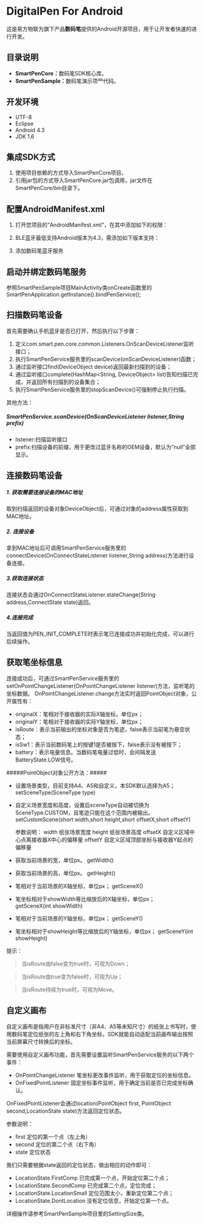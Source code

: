 # DigitalPen For Android
这是易方物联为旗下产品**数码笔**提供的Android开源项目，用于让开发者快速的进行开发。

## 目录说明 ##
- <b>SmartPenCore：</b>数码笔SDK核心库。
- <b>SmartPenSample：</b>数码笔演示项⺫代码。

## 开发环境 ##
- UTF-8
- Eclipse
- Android 4.3
- JDK 1.6

## 集成SDK方式 ##
1. 使用项目依赖的方式导入SmartPenCore项目。
2. 引用jar包的方式导入SmartPenCore.jar包调用，jar文件在SmartPenCore/bin目录下。

## 配置AndroidManifest.xml ##
1. 打开您项目的“AndroidManifest.xml”，在其中添加如下的权限：

	<uses-permission android:name="android.permission.BLUETOOTH" />
	<uses-permission android:name="android.permission.BLUETOOTH_ADMIN" />


2. BLE蓝牙最低支持Android版本为4.3，需添加如下版本支持：

	<uses-sdk android:minSdkVersion="18" android:targetSdkVersion="18" />


3. 添加数码笔蓝牙服务

	<service android:name="com.smart.pen.core.services.SmartPenService" android:enabled="true">
		<intent-filter android:priority="10000">  
		<action android:name="android.bluetooth.adapter.action.STATE_CHANGED"/>  
	  </intent-filter>
	</service>

## 启动并绑定数码笔服务 ##
参照SmartPenSample项目MainActivity类onCreate函数里的SmartPenApplication.getInstance().bindPenService();

## 扫描数码笔设备 ##
首先需要确认手机蓝牙是否已打开，然后执行以下步骤：

1. 定义com.smart.pen.core.common.Listeners.OnScanDeviceListener监听接口；
2. 执行SmartPenService服务里的scanDevice(onScanDeviceListener)函数；
3. 通过监听接口find(DeviceObject device)返回最新扫描到的设备；
4. 通过监听接口complete(HashMap<String, DeviceObject> list)告知扫描已完成，并返回所有扫描到的设备集合；
5. 执行SmartPenService服务里的stopScanDevice()可强制停止执行扫描。


其他方法：
##### SmartPenService.scanDevice(OnScanDeviceListener listener,String prefix) #####
- listener:扫描监听接口
- prefix:扫描设备的前缀，用于更改过蓝牙名称的OEM设备，默认为“null”全部显示。

## 连接数码笔设备 ##
##### 1. 获取需要连接设备的MAC地址 #####
取到扫描返回的设备对象DeviceObject后，可通过对象的address属性获取到MAC地址。

##### 2. 连接设备 #####
拿到MAC地址后可调用SmartPenService服务里的connectDevice(OnConnectStateListener listener,String address)方法进行设备连接。

##### 3.获取连接状态 #####
连接状态会通过OnConnectStateListener.stateChange(String address,ConnectState state)返回。

##### 4.连接完成 #####
当返回值为PEN_INIT_COMPLETE时表示笔已连接成功并初始化完成，可以进行后续操作。

## 获取笔坐标信息 ##
连接成功后，可通过SmartPenService服务里的setOnPointChangeListener(OnPointChangeListener listener)方法，监听笔的坐标数据。
OnPointChangeListener.change方法实时返回PointObject对象，公开属性有：

- originalX：笔相对于接收器的实际X轴坐标，单位px；
- originalY：笔相对于接收器的实际Y轴坐标，单位px；
- isRoute：表示当前输出的坐标对象是否为笔迹，false表示当前笔为悬空状态；
- isSw1：表示当前数码笔上的按键1是否被按下，false表示没有被按下；
- battery：表示电量信息。当数码笔电量过低时，会间隔发送BatteryState.LOW信号。


#####PointObject对象公开方法：#####
- 设置场景类型，目前支持A4、A5和自定义，本SDK默认选择为A5；
	setSceneType(SceneType type)
	
- 自定义场景宽度和高度，设置后sceneType自动被切换为SceneType.CUSTOM，且笔迹只能在这个范围内被输出。
	setCustomScene(short width,short height,short offsetX,short offsetY)

	参数说明：
	width		纸张场景宽度
	height		纸张场景高度
	offsetX		自定义区域中心点离接收器X中心的偏移量
	offsetY		自定义区域顶部坐标与接收器Y起点的偏移量

- 获取当前场景的宽，单位px。
	getWidth()
		
- 获取当前场景的高，单位px。
	getHeight()
	
- 笔相对于当前场景的X轴坐标，单位px；
	getSceneX()

- 笔坐标相对于showWidth等比缩放后的X轴坐标，单位px；	
	getSceneX(int showWidth)
	
- 笔相对于当前场景的Y轴坐标，单位px；
	getSceneY()
	
- 笔坐标相对于showHeight等比缩放后的Y轴坐标，单位px；
	getSceneY(int showHeight)
	

提示：
> 当isRoute由false变为true时，可视为Down；

> 当isRoute由true变为false时，可视为Up；

> 当isRoute持续为true时，可视为Move。

## 自定义画布 ##
自定义画布是指用户在非标准尺寸（非A4、A5等未知尺寸）的纸张上书写时，使用数码笔定位纸张的左上角和右下角坐标，SDK就能自动适配当前画布输出按照当前屏幕尺寸转换后的坐标。


需要使用自定义画布功能，首先需要设置监听SmartPenService服务的以下两个事件：

- OnPointChangeListener 笔坐标更改事件监听，用于获取定位的坐标信息。
- OnFixedPointListener 固定坐标事件监听，用于确定当前是否已完成坐标确认。

OnFixedPointListener会通过location(PointObject first, PointObject second,LocationState state)方法返回定位状态。

参数说明：

- first		定位的第一个点（左上角）
- second	定位的第二个点（右下角）
- state		定位状态

我们只需要根据state返回的定位状态，做出相应的动作即可：

- LocationState.FirstComp		已完成第一个点，开始定位第二个点；
- LocationState.SecondComp	已完成第二个点，定位完成；
- LocationState.LocationSmall	定位范围太小，重新定位第二个点；
- LocationState.DontLocation	没有定位信息，开始定位第一个点。

详细操作请参考SmartPenSample项目里的SettingSize类。